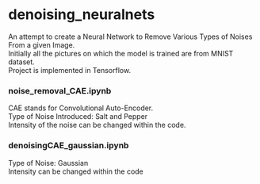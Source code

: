# denoising_neuralnets
An attempt to create a Neural Network to Remove Various Types of Noises From a given Image.  
Initially all the pictures on which the model is trained are from MNIST dataset.  
Project is implemented in Tensorflow.  


### noise_removal_CAE.ipynb  
CAE stands for Convolutional Auto-Encoder.   
Type of Noise Introduced: Salt and Pepper  
Intensity of the noise can be changed within the code.  

### denoisingCAE_gaussian.ipynb  
Type of Noise: Gaussian  
Intensity can be changed within the code  
